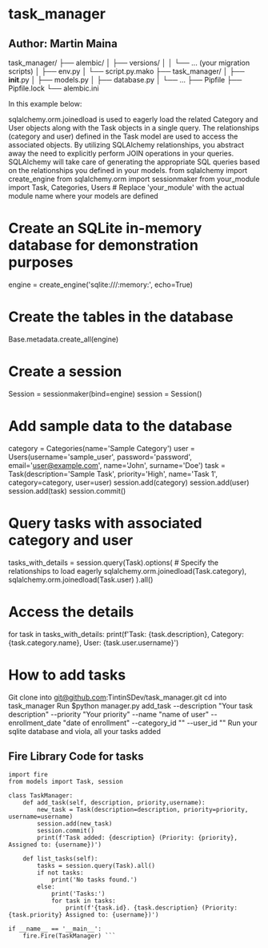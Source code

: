 # task_manager
## Author: Martin Maina
task_manager/
├── alembic/
│   ├── versions/
│   │   └── ... (your migration scripts)
│   ├── env.py
│   └── script.py.mako
├── task_manager/
│   ├── __init__.py
│   ├── models.py
│   ├── database.py
│   └── ...
├── Pipfile
├── Pipfile.lock
└── alembic.ini


In this example below:

sqlalchemy.orm.joinedload is used to eagerly load the related Category and User objects along with the Task objects in a single query.
The relationships (category and user) defined in the Task model are used to access the associated objects.
By utilizing SQLAlchemy relationships, you abstract away the need to explicitly perform JOIN operations in your queries. 
SQLAlchemy will take care of generating the appropriate SQL queries based on the relationships you defined in your models.
from sqlalchemy import create_engine
from sqlalchemy.orm import sessionmaker
from your_module import Task, Categories, Users  # Replace 'your_module' with the actual module name where your models are defined

# Create an SQLite in-memory database for demonstration purposes
engine = create_engine('sqlite:///:memory:', echo=True)

# Create the tables in the database
Base.metadata.create_all(engine)

# Create a session
Session = sessionmaker(bind=engine)
session = Session()

# Add sample data to the database
category = Categories(name='Sample Category')
user = Users(username='sample_user', password='password', email='user@example.com', name='John', surname='Doe')
task = Task(description='Sample Task', priority='High', name='Task 1', category=category, user=user)
session.add(category)
session.add(user)
session.add(task)
session.commit()

# Query tasks with associated category and user
tasks_with_details = session.query(Task).options(
    # Specify the relationships to load eagerly
    sqlalchemy.orm.joinedload(Task.category),
    sqlalchemy.orm.joinedload(Task.user)
).all()

# Access the details
for task in tasks_with_details:
    print(f'Task: {task.description}, Category: {task.category.name}, User: {task.user.username}')

# How to add tasks 
Git clone into git@github.com:TintinSDev/task_manager.git
cd into task_manager
Run $python manager.py add_task --description "Your task description" --priority "Your priority" --name "name of user" --enrollment_date "date of enrollment" --category_id "" --user_id ""
Run your sqlite database and viola, all your tasks added

## Fire Library Code for tasks

```
import fire
from models import Task, session

class TaskManager:
    def add_task(self, description, priority,username):
        new_task = Task(description=description, priority=priority, username=username)
        session.add(new_task)
        session.commit()
        print(f'Task added: {description} (Priority: {priority}, Assigned to: {username})')

    def list_tasks(self):
        tasks = session.query(Task).all()
        if not tasks:
            print('No tasks found.')
        else:
            print('Tasks:')
            for task in tasks:
                print(f'{task.id}. {task.description} (Priority: {task.priority} Assigned to: {username})')

if __name__ == '__main__':
    fire.Fire(TaskManager) ```


